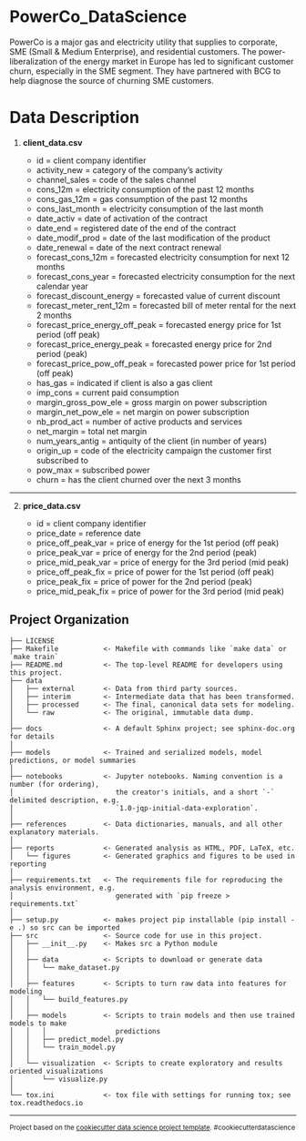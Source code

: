 PowerCo_DataScience
==============================

PowerCo is a major gas and electricity utility that supplies to corporate, SME (Small & Medium Enterprise), and residential customers. The power-liberalization of the energy market in Europe has led to significant customer churn, especially in the SME segment. They have partnered with BCG to help diagnose the source of churning SME customers.

Data Description
==========================
1. **client_data.csv**

   * 	id = client company identifier
   * 	activity_new = category of the company’s activity
   *	channel_sales = code of the sales channel
   *	cons_12m = electricity consumption of the past 12 months
   *	cons_gas_12m = gas consumption of the past 12 months
   *	cons_last_month = electricity consumption of the last month
   *	date_activ = date of activation of the contract
   *	date_end = registered date of the end of the contract
   *	date_modif_prod = date of the last modification of the product
   *	date_renewal = date of the next contract renewal
   *	forecast_cons_12m = forecasted electricity consumption for next 12 months
   *	forecast_cons_year = forecasted electricity consumption for the next calendar year
   *	forecast_discount_energy = forecasted value of current discount
   *	forecast_meter_rent_12m = forecasted bill of meter rental for the next 2 months
   *	forecast_price_energy_off_peak = forecasted energy price for 1st period (off peak)
   *	forecast_price_energy_peak = forecasted energy price for 2nd period (peak)
   *	forecast_price_pow_off_peak = forecasted power price for 1st period (off peak)
   *	has_gas = indicated if client is also a gas client
   *	imp_cons = current paid consumption
   *	margin_gross_pow_ele = gross margin on power subscription
   *	margin_net_pow_ele = net margin on power subscription
   *	nb_prod_act = number of active products and services
   *	net_margin = total net margin
   *	num_years_antig = antiquity of the client (in number of years)
   *	origin_up = code of the electricity campaign the customer first subscribed to
   *	pow_max = subscribed power
   *	churn = has the client churned over the next 3 months
----------------------------------
2. **price_data.csv**
   
   *    id = client company identifier
   *	price_date = reference date
   *	price_off_peak_var = price of energy for the 1st period (off peak)
   *	price_peak_var = price of energy for the 2nd period (peak)
   *	price_mid_peak_var = price of energy for the 3rd period (mid peak)
   *	price_off_peak_fix = price of power for the 1st period (off peak)
   *	price_peak_fix = price of power for the 2nd period (peak)
   *	price_mid_peak_fix = price of power for the 3rd period (mid peak)


Project Organization
------------

    ├── LICENSE
    ├── Makefile           <- Makefile with commands like `make data` or `make train`
    ├── README.md          <- The top-level README for developers using this project.
    ├── data
    │   ├── external       <- Data from third party sources.
    │   ├── interim        <- Intermediate data that has been transformed.
    │   ├── processed      <- The final, canonical data sets for modeling.
    │   └── raw            <- The original, immutable data dump.
    │
    ├── docs               <- A default Sphinx project; see sphinx-doc.org for details
    │
    ├── models             <- Trained and serialized models, model predictions, or model summaries
    │
    ├── notebooks          <- Jupyter notebooks. Naming convention is a number (for ordering),
    │                         the creator's initials, and a short `-` delimited description, e.g.
    │                         `1.0-jqp-initial-data-exploration`.
    │
    ├── references         <- Data dictionaries, manuals, and all other explanatory materials.
    │
    ├── reports            <- Generated analysis as HTML, PDF, LaTeX, etc.
    │   └── figures        <- Generated graphics and figures to be used in reporting
    │
    ├── requirements.txt   <- The requirements file for reproducing the analysis environment, e.g.
    │                         generated with `pip freeze > requirements.txt`
    │
    ├── setup.py           <- makes project pip installable (pip install -e .) so src can be imported
    ├── src                <- Source code for use in this project.
    │   ├── __init__.py    <- Makes src a Python module
    │   │
    │   ├── data           <- Scripts to download or generate data
    │   │   └── make_dataset.py
    │   │
    │   ├── features       <- Scripts to turn raw data into features for modeling
    │   │   └── build_features.py
    │   │
    │   ├── models         <- Scripts to train models and then use trained models to make
    │   │   │                 predictions
    │   │   ├── predict_model.py
    │   │   └── train_model.py
    │   │
    │   └── visualization  <- Scripts to create exploratory and results oriented visualizations
    │       └── visualize.py
    │
    └── tox.ini            <- tox file with settings for running tox; see tox.readthedocs.io


--------

<p><small>Project based on the <a target="_blank" href="https://drivendata.github.io/cookiecutter-data-science/">cookiecutter data science project template</a>. #cookiecutterdatascience</small></p>
